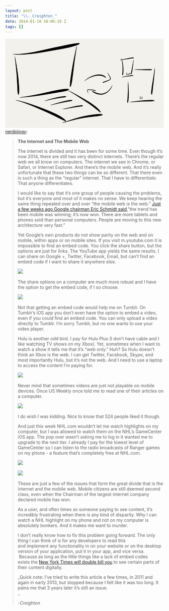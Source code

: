 ```yaml
---
layout: post
title: "\\-_Creighton_"
date: 2014-01-10 16:06:19 Z
tags: []
---
```

![](/media/2014/01/72875657627.png)
[nerdology](http://nerdology.tumblr.com/post/72871480950):

> **The Internet and The Mobile Web**
> 
> The internet is divided and it has been for some time. Even though it’s now 2014, there are still two very distinct internets. There’s the regular web we all know on computers. The internet we see in Chrome, or Safari, or Internet Explorer. And there’s the mobile web. And it’s really unfortunate that these two things can be so different. That there even is such a thing as the “regular” internet. That I have to differentiate. That anyone differentiates.
> 
> I would like to say that it’s one group of people causing the problems, but it’s everyone and most of it makes no sense. We keep hearing the same thing repeated over and over “the mobile web is the web.” [Just a few weeks ago Google chairman Eric Schmidt said](http://www.youtube.com/watch?v=vzKM8oyCsUg#t=28),”the trend has been mobile was winning; it’s now won. There are more tablets and phones sold than personal computers. People are moving to this new architecture very fast.”
> 
> Yet Google’s own products do not show parity on the web and on mobile, within apps or on mobile sites. If you visit m.youtube.com it is impossible to find an embed code. You click the share button, but the options are just for links. The YouTube app yields the same results. I can share on Google +, Twitter, Facebook, Email, but can’t find an embed code if I want to share it anywhere else.
> 
> ![](http://i410.photobucket.com/albums/pp186/nerdology/IMG_6127_zpsb1c86d5c.jpg)
> 
> The share options on a computer are much more robust and I have the option to get the embed code, if I so choose.
> 
> ![](http://i410.photobucket.com/albums/pp186/nerdology/ScreenShot2014-01-09at10237PM_zpscea8c94f.png)
> 
> Not that getting an embed code would help me on Tumblr. On Tumblr’s iOS app you don’t even have the option to embed a video, even if you could find an embed code. You can only upload a video directly to Tumblr. I’m sorry Tumblr, but no one wants to use your video player. 
> 
> Hulu is another odd bird. I pay for Hulu Plus (I don’t have cable and I like watching TV shows on my Xbox). Yet, sometimes when I want to watch a show it tells me that it’s “web only.” Huh? So Hulu doesn’t think an Xbox is the web. I can get Twitter, Facebook, Skype, and most importantly Hulu, but it’s not the web. And I need to use a laptop to access the content I’m paying for. 
> 
> ![](https://66.media.tumblr.com/tumblr_ltm1svOtDj1qz953u.jpg)
> 
> Never mind that sometimes videos are just not playable on mobile devices. Once US Weekly once told me to read one of their articles on a computer. 
> 
> ![](http://i410.photobucket.com/albums/pp186/nerdology/BDQiAd7CAAA6LDS_zpsed9a2f6d.jpg)
> 
> I do wish I was kidding. Nice to know that 524 people liked it though. 
> 
> And just this week NHL.com wouldn’t let me watch highlights on my computer, but I was allowed to watch them on the NHL’s GameCenter iOS app. The pop over wasn’t asking me to log in it wanted me to upgrade to the next tier. I already I pay for the lowest level of GameCenter so I can listen to the radio broadcasts of Ranger games on my phone - a feature that’s completely free at NHL.com.
> 
> ![](http://i410.photobucket.com/albums/pp186/nerdology/cb6a6ab0-4021-4b45-952b-30a9e2f5e26e_zps9fe980aa.png)
> 
> ![](http://i410.photobucket.com/albums/pp186/nerdology/IMG_6128_zps2e54a61d.jpg)
> 
> These are just a few of the issues that form the great divide that is the internet and the mobile web. Mobile citizens are still deemed second class, even when the Chairman of the largest internet company declared mobile has won.
> 
> As a user, and often times as someone paying to see content, it’s incredibly frustrating when there is any kind of disparity. Why I can watch a NHL highlight on my phone and not on my computer is absolutely bonkers. And it makes me want to murder.
> 
> I don’t really know how to fix this problem going forward. The only thing I can think of is for any developers to read this and implement any functionality in on your website or on the desktop version of your application, put it in your app, and vice versa.  Because as long as the little things like a lack of embed codes exists the [New York Times will double bill you](http://nerdology.tumblr.com/post/3939756796) to see certain parts of their content digitally.
> 
> _Quick note: I’ve tried to write this article a few times, in 2011 and again in early 2013, but stopped because I felt like it was too long. It pains me that 3 years later it’s still an issue.  
> _
> 
> \-_Creighton_

